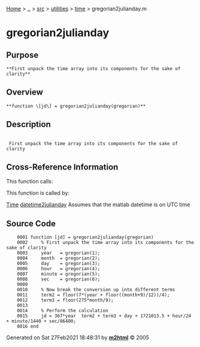 [Home](../../../../../index.md) \> [..](#) \> [src](../../../../../documentation.md) \> [utilities](#)
\> [time](index.md) \> gregorian2julianday.m



# gregorian2julianday

## Purpose 

``` 
**First unpack the time array into its components for the sake of
clarity**
```

## Overview 

``` 
**function \[jd\] = gregorian2julianday(gregorian)**
```

## Description 

```
 
 First unpack the time array into its components for the sake of clarity

```

## Cross-Reference Information 

This function calls:

This function is called by:

   [Time](Time.md)
   [datetime2julianday](datetime2julianday.md "function [jd] = datetime2julianday(matlab_datetime)")
    Assumes that the matlab datetime is on UTC time

## Source Code 

```
    0001 function [jd] = gregorian2julianday(gregorian)
    0002     % First unpack the time array into its components for the sake of clarity
    0003     year   = gregorian(1);
    0004     month  = gregorian(2);
    0005     day    = gregorian(3);
    0006     hour   = gregorian(4);
    0007     minute = gregorian(5);
    0008     sec    = gregorian(6);
    0009 
    0010     % Now break the conversion up into different terms
    0011     term2 = floor(7*(year + floor((month+9)/12))/4);
    0012     term3 = floor(275*month/9);
    0013 
    0014     % Perform the calculation
    0015     jd = 367*year  term2 + term3 + day + 1721013.5 + hour/24 + minute/1440 + sec/86400;
    0016 end
```



Generated on Sat 27Feb2021 18:48:31 by
**[m2html](http://www.artefact.tk/software/matlab/m2html/ "Matlab Documentation in HTML")**
© 2005